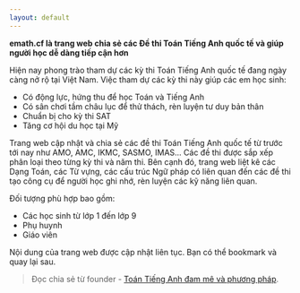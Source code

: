 ```yaml
---
layout: default
---
```


**emath.cf là trang web chia sẻ các Đề thi Toán Tiếng Anh quốc tế và giúp người học dễ dàng tiếp cận hơn**

Hiện nay phong trào tham dự các kỳ thi Toán Tiếng Anh quốc tế đang ngày càng nở rộ tại Việt Nam. Việc tham dự các kỳ thi này giúp các em học sinh:
- Có động lực, hứng thu để học Toán và Tiếng Anh
- Có sân chơi tầm châu lục để thử thách, rèn luyện tư duy bản thân
- Chuẩn bị cho kỳ thi SAT
- Tăng cơ hội du học tại Mỹ

Trang web cập nhật và chia sẻ các đề thi Toán Tiếng Anh quốc tế từ trước tới nay như AMO, AMC, IKMC, SASMO, IMAS... Các đề thi được sắp xếp phân loại theo từng kỳ thi và năm thi. Bên cạnh đó, trang web liệt kê các Dạng Toán, các Từ vựng, các cấu trúc Ngữ pháp có liên quan đến các đề thi tạo công cụ để người học ghi nhớ, rèn luyện các kỹ năng liên quan.

Đối tượng phù hợp bao gồm:
- Các học sinh từ lớp 1 đến lớp 9
- Phụ huynh
- Giáo viên

Nội dung của trang web được cập nhật liên tục. Bạn có thể bookmark và quay lại sau.

> Đọc chia sẻ từ founder - [Toán Tiếng Anh đam mê và phương pháp](/2018/10/29/gioi-thieu.html).
